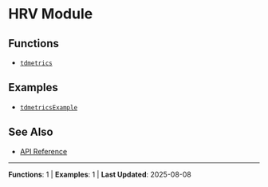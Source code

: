 # HRV Module

## Functions

- [`tdmetrics`](tdmetrics.md)

## Examples

- [`tdmetricsExample`](https://github.com/BSICoS/biosigmat/tree/main/examples/hrv/tdmetricsExample.m)

## See Also

- [API Reference](../README.md)

---

**Functions**: 1 | **Examples**: 1 | **Last Updated**: 2025-08-08
